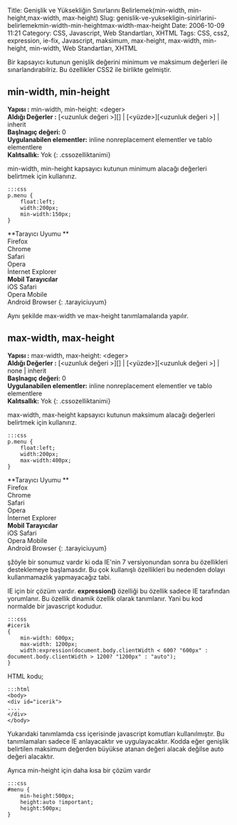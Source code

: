 Title: Genişlik ve Yüksekliğin Sınırlarını Belirlemek(min-width, min-height,max-width, max-height)
Slug: genislik-ve-yuksekligin-sinirlarini-belirlemekmin-width-min-heightmax-width-max-height
Date: 2006-10-09 11:21
Category: CSS, Javascript, Web Standartları, XHTML
Tags: CSS, css2, expression, ie-fix, Javascript, maksimum, max-height, max-width, min-height, min-width, Web Standartları, XHTML

Bir kapsayıcı kutunun genişlik değerini minimum ve maksimum değerleri
ile sınarlandırabilriz. Bu özellikler CSS2 ile birlikte gelmiştir.

## min-width, min-height

**Yapısı :** min-width, min-height: <deger\>    
**Aldığı Değerler :** [<uzunluk değeri \>][] | [<yüzde\>][<uzunluk değeri \>] | inherit    
**Başlnagıç değeri:** 0     
**Uygulanabilen elementler:** inline nonreplacement elementler ve tablo elementlere    
**Kalıtsallık:** Yok
{: .cssozelliktanimi}

min-width, min-height kapsayıcı kutunun minimum alacağı değerleri
belirtmek için kullanırız.

	:::css
	p.menu { 
		float:left; 
		width:200px;
		min-width:150px; 
	} 

**Tarayıcı Uyumu **   
Firefox   
Chrome   
Safari  
Opera   
İnternet Explorer   
**Mobil Tarayıcılar**  
iOS Safari  
Opera Mobile   
Android Browser
{: .tarayiciuyum}
 

Aynı şekilde max-width ve max-height tanımlamalarıda yapılır.

## max-width, max-height

**Yapısı :** max-width, max-height: <deger\>    
**Aldığı Değerler :** [<uzunluk değeri \>][] | [<yüzde\>][<uzunluk değeri \>] | none | inherit    
**Başlnagıç değeri:** 0     
**Uygulanabilen elementler:** inline nonreplacement elementler ve tablo elementlere    
**Kalıtsallık:** Yok
{: .cssozelliktanimi}

max-width, max-height kapsayıcı kutunun maksimum alacağı değerleri
belirtmek için kullanırız.

	:::css
	p.menu {
		float:left;
		width:200px;
		max-width:400px;
	}

**Tarayıcı Uyumu **   
Firefox   
Chrome   
Safari  
Opera   
İnternet Explorer   
**Mobil Tarayıcılar**  
iOS Safari  
Opera Mobile   
Android Browser
{: .tarayiciuyum}
 

şžöyle bir sonumuz vardır ki oda IE'nin 7 versiyonundan sonra bu
özellikleri desteklemeye başlamasdır. Bu çok kullanışlı özellikleri bu
nedenden dolayı kullanmamazlık yapmayacağız tabi.

IE için bir çözüm vardır. **expression()** özelliği bu özellik sadece IE
tarafından yorumlanır. Bu özellik dinamik özellik olarak tanımlanır.
Yani bu kod normalde bir javascript kodudur.

	:::css
	#icerik
	{
		min-width: 600px;
		max-width: 1200px;
		width:expression(document.body.clientWidth < 600? "600px" : document.body.clientWidth > 1200? "1200px" : "auto");
	}

HTML kodu;

	:::html
	<body>
	<div id="icerik">
	....
	</div>
	</body>


Yukarıdaki tanımlamda css içerisinde javascript komutları
kullanılmıştır. Bu tanımlamaları sadece IE anlayacaktır ve
uygulayacaktır. Kodda eğer genişlik belirtilen maksimum değerden büyükse
atanan değeri alacak değilse auto değeri alacaktır.

Ayrıca min-height için daha kısa bir çözüm vardır

	:::css
	#menu {
		min-height:500px;
		height:auto !important;
		height:500px;
	}


  [<uzunluk değeri >]: http://www.fatihhayrioglu.com/?p=95
